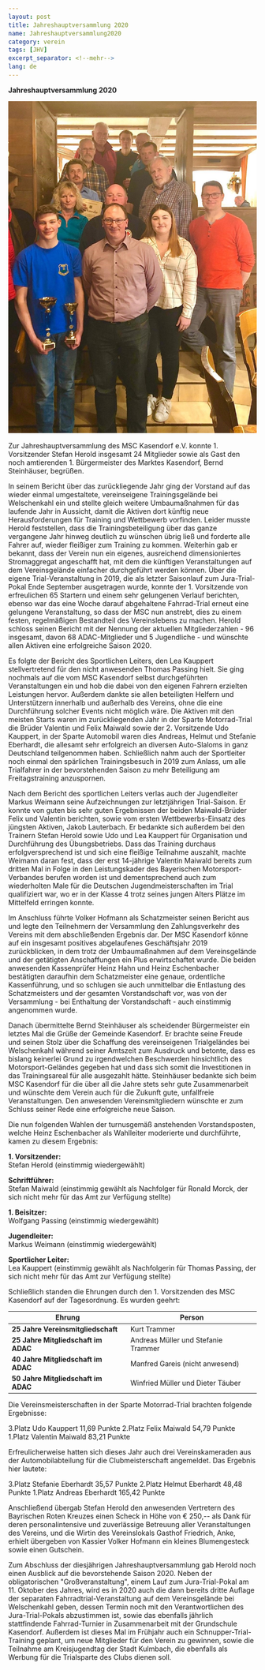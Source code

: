 ```yaml
---
layout: post
title: Jahreshauptversammlung 2020
name: Jahreshauptversammlung2020
category: verein
tags: [JHV]
excerpt_separator: <!--mehr-->
lang: de
---
```


**Jahreshauptversammlung 2020**

![](https://raw.githubusercontent.com/msc-kasendorf/docker/master/docs/download/20200214_Bild_JHV.jpg)

<!--mehr-->

Zur Jahreshauptversammlung des MSC Kasendorf e.V. konnte 1. Vorsitzender Stefan Herold insgesamt 24 Mitglieder sowie als Gast den noch
amtierenden 1. Bürgermeister des Marktes Kasendorf, Bernd Steinhäuser, begrüßen.

In seinem Bericht über das zurückliegende Jahr ging der Vorstand auf das wieder einmal umgestaltete, vereinseigene Trainingsgelände 
bei Welschenkahl ein und stellte gleich weitere Umbaumaßnahmen für das laufende Jahr in Aussicht, damit die Aktiven dort künftig 
neue Herausforderungen für Training und Wettbewerb vorfinden. Leider musste Herold feststellen, dass die Trainingsbeteiligung über das 
ganze vergangene Jahr hinweg deutlich zu wünschen übrig ließ und forderte alle Fahrer auf, wieder fleißiger zum Training zu kommen. 
Weiterhin gab er bekannt, dass der Verein nun ein eigenes, ausreichend dimensioniertes Stromaggregat angeschafft hat, mit dem die 
künftigen Veranstaltungen auf dem Vereinsgelände einfacher durchgeführt werden können. Über die eigene Trial-Veranstaltung in 2019, die 
als letzter Saisonlauf zum Jura-Trial-Pokal Ende September ausgetragen wurde, konnte der 1. Vorsitzende von erfreulichen 65 Startern 
und einem sehr gelungenen Verlauf berichten, ebenso war das eine Woche darauf abgehaltene Fahrrad-Trial erneut eine gelungene 
Veranstaltung, so dass der MSC nun anstrebt, dies zu einem festen, regelmäßigen Bestandteil des Vereinslebens zu machen. 
Herold schloss seinen Bericht mit der Nennung der aktuellen Mitgliederzahlen - 96 insgesamt, davon 68 ADAC-Mitglieder und 
5 Jugendliche - und wünschte allen Aktiven eine erfolgreiche Saison 2020.
 
Es folgte der Bericht des Sportlichen Leiters, den Lea Kauppert stellvertretend für den nicht anwesenden Thomas Passing hielt. 
Sie ging nochmals auf die vom MSC Kasendorf selbst durchgeführten Veranstaltungen ein und hob die dabei von den eigenen Fahrern 
erzielten Leistungen hervor. Außerdem dankte sie allen beteiligten Helfern und Unterstützern innerhalb und außerhalb des Vereins, 
ohne die eine Durchführung solcher Events nicht möglich wäre. Die Aktiven mit den meisten Starts waren im zurückliegenden Jahr in der 
Sparte Motorrad-Trial die Brüder Valentin und Felix Maiwald sowie der 2. Vorsitzende Udo Kauppert, in der Sparte Automobil waren dies 
Andreas, Helmut und Stefanie Eberhardt, die allesamt sehr erfolgreich an diversen Auto-Slaloms in ganz Deutschland teilgenommen haben. 
Schließlich nahm auch der Sportleiter noch einmal den spärlichen Trainingsbesuch in 2019 zum Anlass, um alle Trialfahrer in der 
bevorstehenden Saison zu mehr Beteiligung am Freitagstraining anzuspornen.
 
Nach dem Bericht des sportlichen Leiters verlas auch der Jugendleiter Markus Weimann seine Aufzeichnungen zur letztjährigen Trial-Saison.
Er konnte von guten bis sehr guten Ergebnissen der beiden Maiwald-Brüder Felix und Valentin berichten, sowie vom ersten 
Wettbewerbs-Einsatz des jüngsten Aktiven, Jakob Lauterbach. Er bedankte sich außerdem bei den Trainern Stefan Herold sowie Udo und 
Lea Kauppert für Organisation und Durchführung des Übungsbetriebs. Dass das Training durchaus erfolgversprechend ist und sich eine 
fleißige Teilnahme auszahlt, machte Weimann daran fest, dass der erst 14-jährige Valentin Maiwald bereits zum dritten Mal in Folge 
in den Leistungskader des Bayerischen Motorsport-Verbandes berufen worden ist und dementsprechend auch zum wiederholten Male für die 
Deutschen Jugendmeisterschaften im Trial qualifiziert war, wo er in der Klasse 4 trotz seines jungen Alters Plätze im Mittelfeld 
erringen konnte.

Im Anschluss führte Volker Hofmann als Schatzmeister seinen Bericht aus und legte den Teilnehmern der Versammlung den Zahlungsverkehr 
des Vereins mit dem abschließenden Ergebnis dar. Der MSC Kasendorf könne auf ein insgesamt positives abgelaufenes Geschäftsjahr 2019 
zurückblicken, in dem trotz der Umbaumaßnahmen auf dem Vereinsgelände und der getätigten Anschaffungen ein Plus erwirtschaftet wurde.
Die beiden anwesenden Kassenprüfer Heinz Hahn und Heinz Eschenbacher bestätigten daraufhin dem Schatzmeister eine genaue, ordentliche 
Kassenführung, und so schlugen sie auch unmittelbar die Entlastung des Schatzmeisters und der gesamten Vorstandschaft vor, was von der 
Versammlung - bei Enthaltung der Vorstandschaft - auch einstimmig angenommen wurde.

Danach übermittelte Bernd Steinhäuser als scheidender Bürgermeister ein letztes Mal die Grüße der Gemeinde Kasendorf. 
Er brachte seine Freude und seinen Stolz über die Schaffung des vereinseigenen Trialgeländes bei Welschenkahl während seiner Amtszeit 
zum Ausdruck und betonte, dass es bislang keinerlei Grund zu irgendwelchen Beschwerden hinsichtlich des Motorsport-Geländes gegeben hat 
und dass sich somit die Investitionen in das Trainingsareal für alle ausgezahlt hätte. Steinhäuser bedankte sich beim MSC Kasendorf für 
die über all die Jahre stets sehr gute Zusammenarbeit und wünschte dem Verein auch für die Zukunft gute, unfallfreie Veranstaltungen. 
Den anwesenden Vereinsmitgliedern wünschte er zum Schluss seiner Rede eine erfolgreiche neue Saison.

Die nun folgenden Wahlen der turnusgemäß anstehenden Vorstandsposten, welche Heinz Eschenbacher als Wahlleiter moderierte und 
durchführte, kamen zu diesem Ergebnis:

**1. Vorsitzender:**  
Stefan Herold (einstimmig wiedergewählt)

**Schriftführer:**  
Stefan Maiwald (einstimmig gewählt als Nachfolger für Ronald Morck, der sich nicht mehr für das Amt zur Verfügung stellte)

**1. Beisitzer:**  
Wolfgang Passing (einstimmig wiedergewählt) 

**Jugendleiter:**  
Markus Weimann (einstimmig wiedergewählt)

**Sportlicher Leiter:**  
Lea Kauppert (einstimmig gewählt als Nachfolgerin für Thomas Passing, der sich nicht mehr für das Amt zur Verfügung stellte)
 
Schließlich standen die Ehrungen durch den 1. Vorsitzenden des MSC Kasendorf auf der Tagesordnung. 
Es wurden geehrt: 

Ehrung|Person
------|------
**25 Jahre Vereinsmitgliedschaft**|Kurt Trammer  
**25 Jahre Mitgliedschaft im ADAC**|Andreas Müller und Stefanie Trammer  
**40 Jahre Mitgliedschaft im ADAC**|Manfred Gareis (nicht anwesend)  
**50 Jahre Mitgliedschaft im ADAC**|Winfried Müller und Dieter Täuber  

Die Vereinsmeisterschaften in der Sparte Motorrad-Trial brachten folgende Ergebnisse:

3.Platz      Udo Kauppert              11,69 Punkte
2.Platz      Felix Maiwald             54,79 Punkte
1.Platz      Valentin Maiwald          83,21 Punkte

Erfreulicherweise hatten sich dieses Jahr auch drei Vereinskameraden aus der Automobilabteilung für die Clubmeisterschaft angemeldet. 
Das Ergebnis hier lautete:

3.Platz      Stefanie Eberhardt        35,57 Punkte
2.Platz      Helmut Eberhardt          48,48 Punkte
1.Platz      Andreas Eberhardt        165,42 Punkte

Anschließend übergab Stefan Herold den anwesenden Vertretern des Bayrischen Roten Kreuzes einen Scheck in Höhe von € 250,-- als Dank 
für deren personalintensive und zuverlässige Betreuung aller Veranstaltungen des Vereins, und die Wirtin des Vereinslokals 
Gasthof Friedrich, Anke, erhielt übergeben von Kassier Volker Hofmann ein kleines Blumengesteck sowie einen Gutschein.

Zum Abschluss der diesjährigen Jahreshauptversammlung gab Herold noch einen Ausblick auf die bevorstehende Saison 2020. 
Neben der obligatorischen "Großveranstaltung", einem Lauf zum Jura-Trial-Pokal am 11. Oktober des Jahres, wird es in 2020 auch die 
dann bereits dritte Auflage der separaten Fahrradtrial-Veranstaltung auf dem Vereinsgelände bei Welschenkahl geben, dessen Termin noch 
mit den Verantwortlichen des Jura-Trial-Pokals abzustimmen ist, sowie das ebenfalls jährlich stattfindende Fahrrad-Turnier in 
Zusammenarbeit mit der Grundschule Kasendorf.
Außerdem ist dieses Mal im Frühjahr auch ein Schnupper-Trial-Training geplant, um neue Mitglieder für den Verein zu gewinnen, sowie 
die Teilnahme am Kreisjugendtag der Stadt Kulmbach, die ebenfalls als Werbung für die Trialsparte des Clubs dienen soll.
